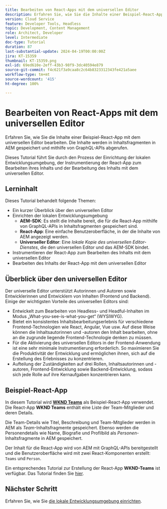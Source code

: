 ```yaml
---
title: Bearbeiten von React-Apps mit dem universellen Editor
description: Erfahren Sie, wie Sie die Inhalte einer Beispiel-React-App mit dem universellen Editor bearbeiten.
version: Cloud Service
feature: Developer Tools, Headless
topic: Development, Content Management
role: Architect, Developer
level: Intermediate
doc-type: Tutorial
duration: 87
last-substantial-update: 2024-04-19T00:00:00Z
jira: KT-15359
thumbnail: KT-15359.png
exl-id: 69ed610e-2eff-43b3-98f9-3dc40594e879
source-git-commit: f4c621f3a9caa8c2c64b8323312343fe421a5aee
workflow-type: tm+mt
source-wordcount: '415'
ht-degree: 100%

---
```


# Bearbeiten von React-Apps mit dem universellen Editor

Erfahren Sie, wie Sie die Inhalte einer Beispiel-React-App mit dem universellen Editor bearbeiten. Die Inhalte werden in Inhaltsfragmenten in AEM gespeichert und mithilfe von GraphQL-APIs abgerufen.

Dieses Tutorial führt Sie durch den Prozess der Einrichtung der lokalen Entwicklungsumgebung, der Instrumentierung der React-App zum Bearbeiten ihres Inhalts und der Bearbeitung des Inhalts mit dem universellen Editor.

## Lerninhalt

Dieses Tutorial behandelt folgende Themen:

- Ein kurzer Überblick über den universellen Editor
- Einrichten der lokalen Entwicklungsumgebung
   - **AEM-SDK**: Es stellt die Inhalte bereit, die für die React-App mithilfe von GraphQL-APIs in Inhaltsfragmenten gespeichert sind.
   - **React-App**: Eine einfache Benutzeroberfläche, in der die Inhalte von AEM angezeigt werden.
   - **Universeller Editor**: Eine _lokale Kopie des universellen Editor-Dienstes_, die den universellen Editor und das AEM-SDK bindet.
- Instrumentieren der React-App zum Bearbeiten des Inhalts mit dem universellen Editor
- Bearbeiten des Inhalts der React-App mit dem universellen Editor


## Überblick über den universellen Editor

Der universelle Editor unterstützt Autorinnen und Autoren sowie Entwicklerinnen und Entwicklern von Inhalten (Frontend und Backend). Einige der wichtigsten Vorteile des universellen Editors sind:

- Entwickelt zum Bearbeiten von Headless- und Headful-Inhalten im Modus „What-you-see-is-what-you-get“ (WYSIWYG).
- Bietet ein konsistentes Inhaltsbearbeitungserlebnis für verschiedene Frontend-Technologien wie React, Angular, Vue usw. Auf diese Weise können die Inhaltsautorinnen und -autoren den Inhalt bearbeiten, ohne an die zugrunde liegende Frontend-Technologie denken zu müssen.
- Für die Aktivierung des universellen Editors in der Frontend-Anwendung ist eine sehr minimale Instrumentierung erforderlich. So maximieren Sie die Produktivität der Entwicklung und ermöglichen ihnen, sich auf die Erstellung des Erlebnisses zu konzentrieren.
- Aufteilung der Zuständigkeiten auf drei Rollen, Inhaltsautorinnen und -autoren, Frontend-Entwicklung sowie Backend-Entwicklung, sodass sich jede Rolle auf ihre Kernaufgaben konzentrieren kann.


## Beispiel-React-App

In diesem Tutorial wird [**WKND Teams**](https://github.com/adobe/aem-guides-wknd-graphql/tree/main/basic-tutorial#react-app---basic-tutorial---teampersons) als Beispiel-React-App verwendet. Die React-App **WKND Teams** enthält eine Liste der Team-Mitglieder und deren Details.

Die Team-Details wie Titel, Beschreibung und Team-Mitglieder werden in AEM als _Team_-Inhaltsfragmente gespeichert. Ebenso werden die Personendetails wie Name, Biografie und Profilbild als _Personen_-Inhaltsfragmente in AEM gespeichert.

Der Inhalt für die React-App wird von AEM mit GraphQL-APIs bereitgestellt und die Benutzeroberfläche wird mit zwei React-Komponenten erstellt: `Teams` und `Person`.

Ein entsprechendes Tutorial zur Erstellung der React-App **WKND-Teams** ist verfügbar. Das Tutorial finden Sie [hier](https://experienceleague.adobe.com/de/docs/experience-manager-learn/getting-started-with-aem-headless/graphql/multi-step/overview).

## Nächster Schritt

Erfahren Sie, wie Sie [die lokale Entwicklungsumgebung einrichten](./local-development-setup.md).
